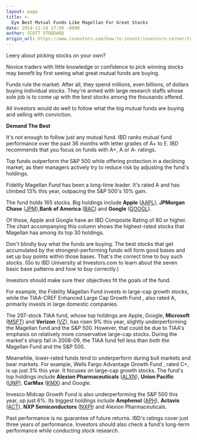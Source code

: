 ```yaml
---
layout: page
title: >-
  Eye Best Mutual Funds Like Magellan For Great Stocks
date: 2014-11-14 17:50 -0800
author: SCOTT STODDARD
origin_url: https://www.investors.com/how-to-invest/investors-corner/top-mutual-funds-offer-investment-clues
---
```





Leery about picking stocks on your own?

  

Novice traders with little knowledge or confidence to pick winning stocks may benefit by first seeing what great mutual funds are buying.

  

Funds rule the market. After all, they spend millions, even billions, of dollars buying individual stocks. They're armed with large research staffs whose sole job is to come up with the best stocks among the thousands offered.

  

All investors would do well to follow what the big mutual funds are buying and selling with conviction.

  

**Demand The Best**

  

It's not enough to follow just any mutual fund. IBD ranks mutual fund performance over the past 36 months with letter grades of A+ to E. IBD recommends that you focus on funds with A+, A or A- ratings.

  

Top funds outperform the S&P 500 while offering protection in a declining market, as their managers actively try to reduce risk by adjusting the fund's holdings.

  

Fidelity Magellan Fund has been a long-time leader. It's rated A and has climbed 13% this year, outpacing the S&P 500's 10% gain.

  

The fund holds 165 stocks. Big holdings include **Apple** ([AAPL](https://research.investors.com/quote.aspx?symbol=AAPL)), **JPMorgan Chase** ([JPM](https://research.investors.com/quote.aspx?symbol=JPM)),**Bank of America** ([BAC](https://research.investors.com/quote.aspx?symbol=BAC)) and **Google** ([GOOGL](https://research.investors.com/quote.aspx?symbol=GOOGL)).

  

Of those, Apple and Google have an IBD Composite Rating of 80 or higher. The chart accompanying this column shows the highest-rated stocks that Magellan has among its top 30 holdings.

  

Don't blindly buy what the funds are buying. The best stocks that get accumulated by the strongest-performing funds will form good bases and set up buy points within those bases. That's the correct time to buy such stocks. (Go to IBD University at Investors.com to learn about the seven basic base patterns and how to buy correctly.)

  

Investors should make sure their objectives fit the goals of the fund.

  

For example, the Fidelity Magellan Fund invests in large-cap growth stocks, while the TIAA-CREF Enhanced Large Cap Growth Fund , also rated A, primarily invests in large domestic companies.

  

The 297-stock TIAA fund, whose top holdings are Apple, Google, **Microsoft** ([MSFT](https://research.investors.com/quote.aspx?symbol=MSFT)) and **Verizon** ([VZ](https://research.investors.com/quote.aspx?symbol=VZ)), has risen 9% this year, slightly underperforming the Magellan fund and the S&P 500. However, that could be due to TIAA's emphasis on relatively more conservative large-cap stocks. During the market's sharp fall in 2008-09, the TIAA fund fell less than both the Magellan Fund and the S&P 500.

  

Meanwhile, lower-rated funds tend to underperform during bull markets and bear markets. For example, Wells Fargo Advantage Growth Fund , rated C+, is up just 3% this year. It focuses on large-cap growth stocks. The fund's top holdings include **Alexion Pharmaceuticals** ([ALXN](https://research.investors.com/quote.aspx?symbol=ALXN)), **Union Pacific** ([UNP](https://research.investors.com/quote.aspx?symbol=UNP)), **CarMax** ([KMX](https://research.investors.com/quote.aspx?symbol=KMX)) and Google.

  

Invesco Midcap Growth Fund is also underperforming the S&P 500 this year, up just 6%. Its biggest holdings include **Amphenol** ([APH](https://research.investors.com/quote.aspx?symbol=APH)), **Actavis** ([ACT](https://research.investors.com/quote.aspx?symbol=ACT)), **NXP Semiconductors** ([NXPI](https://research.investors.com/quote.aspx?symbol=NXPI)) and Alexion Pharmaceuticals.

  

Past performance is no guarantee of future returns. IBD's ratings cover just three years of performance. Investors should also check a fund's long-term performance while conducting stock research.




